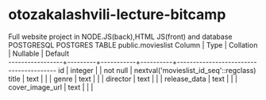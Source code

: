 # otozakalashvili-lecture-bitcamp
Full website project in NODE.JS(back),HTML JS(front) and database POSTGRESQL
POSTGRES TABLE
 public.movieslist
     Column      |  Type   | Collation | Nullable |                Default                 
-----------------+---------+-----------+----------+----------------------------------------
 id              | integer |           | not null | nextval(&apos;movieslist_id_seq&apos;::regclass)
 title           | text    |           |          | 
 genre           | text    |           |          | 
 director        | text    |           |          | 
 release_data    | text    |           |          | 
 cover_image_url | text    |           |          | 
</pre>
